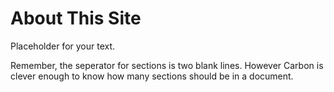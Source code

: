 About This Site
===============
Placeholder for your text.

Remember, the seperator for sections is two blank lines. However Carbon is clever enough to know how many sections should be in a document.